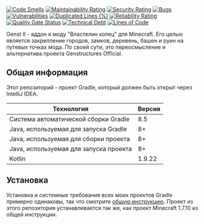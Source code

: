 [![Code Smells](https://sonarcloud.io/api/project_badges/measure?project=Hummel009_Genst-II&metric=code_smells)](https://sonarcloud.io/summary/overall?id=Hummel009_Genst-II)
[![Maintainability Rating](https://sonarcloud.io/api/project_badges/measure?project=Hummel009_Genst-II&metric=sqale_rating)](https://sonarcloud.io/summary/overall?id=Hummel009_Genst-II)
[![Security Rating](https://sonarcloud.io/api/project_badges/measure?project=Hummel009_Genst-II&metric=security_rating)](https://sonarcloud.io/summary/overall?id=Hummel009_Genst-II)
[![Bugs](https://sonarcloud.io/api/project_badges/measure?project=Hummel009_Genst-II&metric=bugs)](https://sonarcloud.io/summary/overall?id=Hummel009_Genst-II)
[![Vulnerabilities](https://sonarcloud.io/api/project_badges/measure?project=Hummel009_Genst-II&metric=vulnerabilities)](https://sonarcloud.io/summary/overall?id=Hummel009_Genst-II)
[![Duplicated Lines (%)](https://sonarcloud.io/api/project_badges/measure?project=Hummel009_Genst-II&metric=duplicated_lines_density)](https://sonarcloud.io/summary/overall?id=Hummel009_Genst-II)
[![Reliability Rating](https://sonarcloud.io/api/project_badges/measure?project=Hummel009_Genst-II&metric=reliability_rating)](https://sonarcloud.io/summary/overall?id=Hummel009_Genst-II)
[![Quality Gate Status](https://sonarcloud.io/api/project_badges/measure?project=Hummel009_Genst-II&metric=alert_status)](https://sonarcloud.io/summary/overall?id=Hummel009_Genst-II)
[![Technical Debt](https://sonarcloud.io/api/project_badges/measure?project=Hummel009_Genst-II&metric=sqale_index)](https://sonarcloud.io/summary/overall?id=Hummel009_Genst-II)
[![Lines of Code](https://sonarcloud.io/api/project_badges/measure?project=Hummel009_Genst-II&metric=ncloc)](https://sonarcloud.io/summary/overall?id=Hummel009_Genst-II)

Genst II - аддон к моду "Властелин колец" для Minecraft. Его целью является закрепление городов, замков, деревень, башен и руин на путевых точках мода. По своей сути, это переосмысление и альтернатива проекта Genstructures Official.

## Общая информация

Этот репозиторий - проект Gradle, который должен быть открыт через IntelliJ IDEA.

| Технология                             | Версия |
|----------------------------------------|--------|
| Система автоматической сборки Gradle   | 8.5    |
| Java, используемая для запуска Gradle  | 8+     |
| Java, используемая для сборки проекта  | 8+     |
| Java, используемая для запуска проекта | 8+     |
| Kotlin                                 | 1.9.22 |

## Установка

Установка и системные требования всех моих проектов Gradle примерно одинаковы, так что смотрите [общую инструкцию](https://github.com/Hummel009/The-Rings-of-Power#readme). Проект из этого репозитория устанавливается так же, как проект Minecraft 1.7.10 из общей инструкции.

